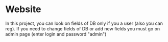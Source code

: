 # Website
In this project, you can look on fields of DB only if you a user (also you can reg).
If you need to change fields of DB or add new fields you must go on admin page (enter login and password "admin") 
